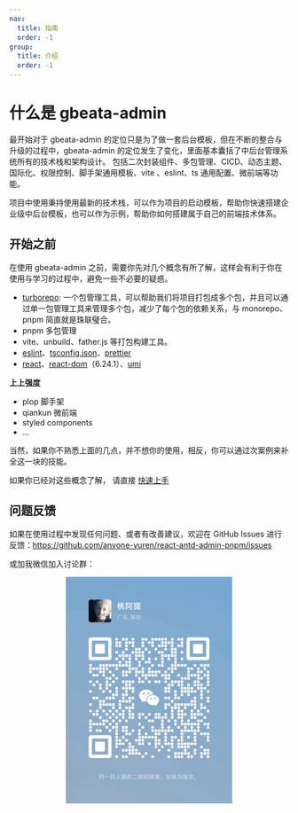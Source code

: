 ```yaml
---
nav:
  title: 指南
  order: -1
group:
  title: 介绍
  order: -1
---
```


# 什么是 gbeata-admin

<!-- dumi，中文发音**嘟米**，是一款为组件开发场景而生的静态站点框架，与 [father](https://github.com/umijs/father) 一起为开发者提供一站式的组件开发体验，**father 负责组件源码构建，而 dumi 负责组件开发及组件文档生成**。 -->

最开始对于 gbeata-admin 的定位只是为了做一套后台模板，但在不断的整合与升级的过程中，gbeata-admin 的定位发生了变化，里面基本囊括了中后台管理系统所有的技术栈和架构设计。
包括二次封装组件、多包管理、CICD、动态主题、国际化、权限控制、脚手架通用模板、vite
、eslint、ts 通用配置、微前端等功能。

项目中使用秉持使用最新的技术栈，可以作为项目的启动模板，帮助你快速搭建企业级中后台模板，也可以作为示例，帮助你如何搭建属于自己的前端技术体系。

## 开始之前

在使用 gbeata-admin 之前，需要你先对几个概念有所了解，这样会有利于你在使用与学习的过程中，避免一些不必要的疑惑。

- [turborepo](https://turbo.build/): 一个包管理工具，可以帮助我们将项目打包成多个包，并且可以通过单一包管理工具来管理多个包，减少了每个包的依赖关系，与 monorepo、pnpm 简直就是珠联璧合。
- pnpm 多包管理
- vite、unbuild、father.js 等打包构建工具。
- [eslint](https://eslint.org/)、[tsconfig.json](https://www.typescriptlang.org/docs/handbook/tsconfig-json.html)、[prettier](https://prettier.io/)
- [react](https://reactjs.org/)、[react-dom](https://reactjs.org/)（6.24.1）、[umi](https://umijs.org/)

**上上强度**

- plop 脚手架
- qiankun 微前端
- styled components
- ...

当然，如果你不熟悉上面的几点，并不想你的使用，相反，你可以通过次案例来补全这一块的技能。

如果你已经对这些概念了解， 请直接 [快速上手](./initalize)

## 问题反馈

如果在使用过程中发现任何问题、或者有改善建议，欢迎在 GitHub Issues 进行反馈：https://github.com/anyone-yuren/react-antd-admin-pnpm/issues

或加我微信加入讨论群：

<div style="display: flex;justify-content: center">
  <img data-type="dingtalk" src="https://raw.githubusercontent.com/anyone-yuren/multiway/master/WechatIMG8679.jpeg" width="300" />
</div>
